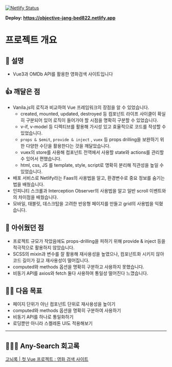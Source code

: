 [![Netlify Status](https://api.netlify.com/api/v1/badges/df74271c-aec4-4115-b52f-60786d71e39e/deploy-status)](https://app.netlify.com/sites/objective-jang-bed822/deploys)

<strong>Deploy: https://objective-jang-bed822.netlify.app</strong>

# 프로젝트 개요


## 💬 설명

- Vue3과 OMDb API를 활용한 영화검색 사이트입니다

## 👍 깨달은 점

- Vanila.js의 로직과 비교하여 Vue 프레임워크의 장점을 알 수 있었습니다.
    - created, mounted, updated, destroyed 등 컴포넌트 라이프 사이클이 확실히 구분되어 있어 로직이 들어가야 할 시점을 명확히 구분할 수 있었습니다.
    - v-if, v-model 등 디렉티브를 활용해 가시성 있고 효율적으로 코드를 작성할 수 있었습니다.
    - `props & $emit`, `provide & inject` , `vuex` 등 props drilling을 보완하기 위한 다양한 수단을 활용한다는 것을 깨달았습니다.
    - vuex의 store를 사용해 컴포넌트 전역에서 사용할 state와 actions를 관리할 수 있어서 편했습니다.
    - html, css, JS 를 template, style, script로 명확히 분리해 직관성을 높일 수 있었습니다.
- 배포 서비스로 Netlify라는 Faas의 사용법을 알고, 환경변수로 중요 정보를 숨기는 법을 배웠습니다.
- 인피니티 스크롤과 Interception Observer의 사용법을 알고 일반 scroll 이벤트와의 차이점을 배웠습니다.
- 모바일, 태블릿, 데스크탑을 고려한 반응형 페이지를 만들고 grid의 사용법을 익혔습니다.

## 🥶 아쉬웠던 점

- 프로젝트 규모가 작았음에도 props-drilling을 피하기 위해 provide & inject 등을 적극적으로 활용하지 않았습니다.
- SCSS의 mixin과 변수를 잘 활용해 재사용성을 높였으나, 컴포넌트화 시키지 않아 코드 길이가 길고 재사용성이 떨어집니다.
- computed와 methods 옵션을 명확히 구분하고 사용하지 못했습니다.
- 비동기 API를 axios와 fetch 둘다 사용하여 통일성 떨어진다 느꼈습니다.

## 🙆‍♀️ 다음 목표

- 페이지 단위가 아닌 컴포넌트 단위로 재사용성을 높이기
- computed와 methods 옵션을 명확히 구분하여 사용하기
- 비동기 API를 하나로 통일화하기
- 로딩뿐만 아니라 스켈레톤 UI도 적용해보기

---

## 🤸🏽‍♀️ Any-Search 회고록

[고뇌록 | 첫 Vue 프로젝트 : 영화 검색 사이트](https://velog.io/@jeongs/%EA%B3%A0%EB%87%8C%EB%A1%9D-%EC%B2%AB-Vue-%ED%94%84%EB%A1%9C%EC%A0%9D%ED%8A%B8-%EC%98%81%ED%99%94-%EA%B2%80%EC%83%89-%EC%82%AC%EC%9D%B4%ED%8A%B8)


